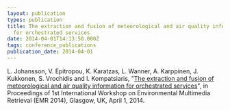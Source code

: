 ```yaml
---
layout: publication
types: publication
title: The extraction and fusion of meteorological and air quality information
  for orchestrated services
date: 2014-04-01T14:13:50.000Z
tags: conference_publications
publication_date: 2014-04-01
---
```

L. Johansson, V. Epitropou, K. Karatzas, L. Wanner, A. Karppinen, J. Kukkonen, S. Vrochidis and I. Kompatsiaris, "[The extraction and fusion of meteorological and air quality information for orchestrated services](http://ceur-ws.org/Vol-1222/paper5.pdf)", in Proceedings of 1st International Workshop on Environmental Multimedia Retrieval (EMR 2014), Glasgow, UK, April 1, 2014.